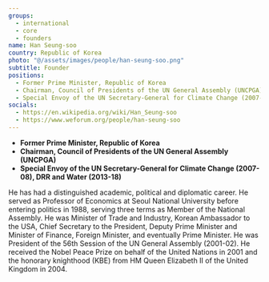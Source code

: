 ```yaml
---
groups:
  - international
  - core
  - founders
name: Han Seung-soo
country: Republic of Korea
photo: "@/assets/images/people/han-seung-soo.png"
subtitle: Founder
positions:
  - Former Prime Minister, Republic of Korea
  - Chairman, Council of Presidents of the UN General Assembly (UNCPGA)
  - Special Envoy of the UN Secretary-General for Climate Change (2007-08), DRR and Water (2013-18)
socials:
  - https://en.wikipedia.org/wiki/Han_Seung-soo
  - https://www.weforum.org/people/han-seung-soo
---
```


- **Former Prime Minister, Republic of Korea**
- **Chairman, Council of Presidents of the UN General Assembly (UNCPGA)**
- **Special Envoy of the UN Secretary-General for Climate Change (2007-08), DRR and Water (2013-18)**

He has had a distinguished academic, political and diplomatic career. He served as Professor of Economics at Seoul National University before entering politics in 1988, serving three terms as Member of the National Assembly. He was Minister of Trade and Industry, Korean Ambassador to the USA, Chief Secretary to the President, Deputy Prime Minister and Minister of Finance, Foreign Minister, and eventually Prime Minister. He was President of the 56th Session of the UN General Assembly (2001-02). He received the Nobel Peace Prize on behalf of the United Nations in 2001 and the honorary knighthood (KBE) from HM Queen Elizabeth II of the United Kingdom in 2004.
